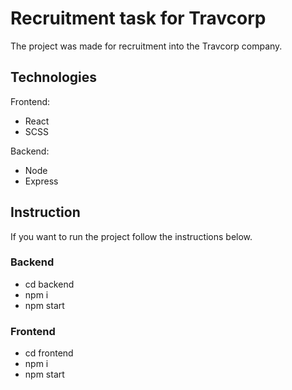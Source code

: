 # Recruitment task for Travcorp

The project was made for recruitment into the Travcorp company.

## Technologies

Frontend:
- React
- SCSS

Backend:
- Node
- Express

## Instruction 

If you want to run the project follow the instructions below.
### Backend
- cd backend
- npm i
- npm start

### Frontend
- cd frontend
- npm i
- npm start